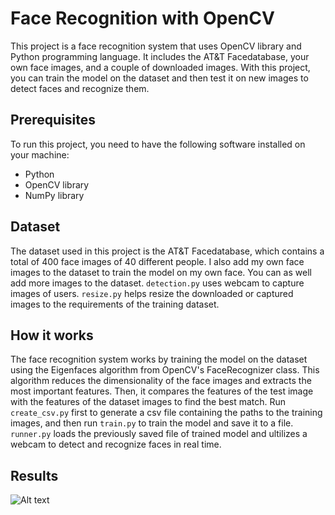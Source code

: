 # Face Recognition with OpenCV

This project is a face recognition system that uses OpenCV library and Python programming language. It includes the AT&T Facedatabase, your own face images, and a couple of downloaded images. With this project, you can train the model on the dataset and then test it on new images to detect faces and recognize them.

## Prerequisites
To run this project, you need to have the following software installed on your machine:

- Python
- OpenCV library
- NumPy library

## Dataset
The dataset used in this project is the AT&T Facedatabase, which contains a total of 400 face images of 40 different people. I also add my own face images to the dataset to train the model on my own face. You can as well add more images to the dataset. `detection.py` uses webcam to capture images of users. `resize.py` helps resize the downloaded or captured images to the requirements of the training dataset.

## How it works
The face recognition system works by training the model on the dataset using the Eigenfaces algorithm from OpenCV's FaceRecognizer class. This algorithm reduces the dimensionality of the face images and extracts the most important features. Then, it compares the features of the test image with the features of the dataset images to find the best match. Run `create_csv.py` first to generate a csv file containing the paths to the training images, and then run `train.py` to train the model and save it to a file. `runner.py` loads the previously saved file of trained model and ultilizes a webcam to detect and recognize faces in real time.

## Results
![Alt text](relative%20path/screenshots/1.png?raw=True)
